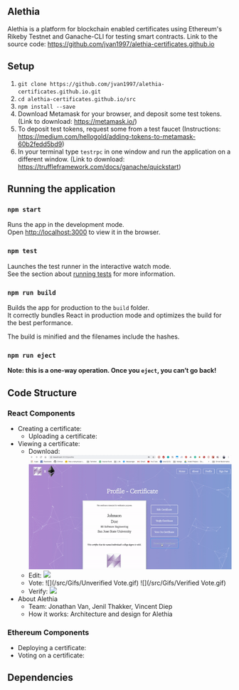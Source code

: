 ## Alethia
Alethia is a platform for blockchain enabled certificates using Ethereum's Rikeby Testnet and Ganache-CLI for testing smart contracts. Link to the source code: https://github.com/jvan1997/alethia-certificates.github.io

## Setup 
1. `git clone https://github.com/jvan1997/alethia-certificates.github.io.git`
2. `cd alethia-certificates.github.io/src`
3. `npm install --save`
4. Download Metamask for your browser, and deposit some test tokens. (Link to download: https://metamask.io/)
5. To deposit test tokens, request some from a test faucet (Instructions: https://medium.com/hellogold/adding-tokens-to-metamask-60b2fedd5bd9)
6. In your terminal type `testrpc` in one window and run the application on a different window. (Link to download: https://truffleframework.com/docs/ganache/quickstart)

## Running the application

### `npm start`

Runs the app in the development mode.<br>
Open [http://localhost:3000](http://localhost:3000) to view it in the browser.

### `npm test`

Launches the test runner in the interactive watch mode.<br>
See the section about [running tests](https://facebook.github.io/create-react-app/docs/running-tests) for more information.

### `npm run build`

Builds the app for production to the `build` folder.<br>
It correctly bundles React in production mode and optimizes the build for the best performance.

The build is minified and the filenames include the hashes.<br>

### `npm run eject`

**Note: this is a one-way operation. Once you `eject`, you can’t go back!**

## Code Structure

### React Components
* Creating a certificate:
  * Uploading a certificate:
* Viewing a certificate:
  * Download:
  ![](/src/Gifs/Download.gif)
  * Edit:
  ![](/src/Gifs/Edit.gif)
  * Vote:
    ![](/src/Gifs/Unverified Vote.gif)
    ![](/src/Gifs/Verified Vote.gif)
  * Verify:
  ![](/src/Gifs/Verify.gif)
* About Alethia
  * Team: Jonathan Van, Jenil Thakker, Vincent Diep
  * How it works: Architecture and design for Alethia

### Ethereum Components
+ Deploying a certificate:
+ Voting on a certificate:

## Dependencies

